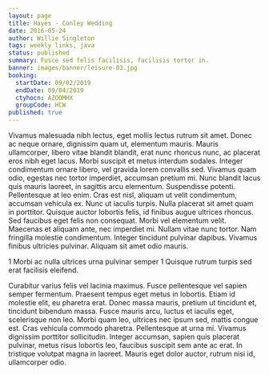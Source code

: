 ```yaml
---
layout: page
title: Hayes - Conley Wedding
date: 2016-05-24
author: Willie Singleton
tags: weekly links, java
status: published
summary: Fusce sed felis facilisis, facilisis tortor in.
banner: images/banner/leisure-03.jpg
booking:
  startDate: 09/02/2019
  endDate: 09/04/2019
  ctyhocn: AZOOMHX
  groupCode: HCW
published: true
---
```

Vivamus malesuada nibh lectus, eget mollis lectus rutrum sit amet. Donec ac neque ornare, dignissim quam ut, elementum mauris. Mauris ullamcorper, libero vitae blandit blandit, erat nunc rhoncus nunc, ac placerat eros nibh eget lacus. Morbi suscipit et metus interdum sodales. Integer condimentum ornare libero, vel gravida lorem convallis sed. Vivamus quam odio, egestas nec tortor imperdiet, accumsan pretium mi. Nunc blandit lacus quis mauris laoreet, in sagittis arcu elementum. Suspendisse potenti. Pellentesque at leo enim. Cras est nisl, aliquam ut velit condimentum, accumsan vehicula ex. Nunc ut iaculis turpis. Nulla placerat sit amet quam in porttitor. Quisque auctor lobortis felis, id finibus augue ultrices rhoncus.
Sed faucibus eget felis non consequat. Morbi vel elementum velit. Maecenas et aliquam ante, nec imperdiet mi. Nullam vitae nunc tortor. Nam fringilla molestie condimentum. Integer tincidunt pulvinar dapibus. Vivamus finibus ultricies pulvinar. Aliquam sit amet odio mauris.

1 Morbi ac nulla ultrices urna pulvinar semper
1 Quisque rutrum turpis sed erat facilisis eleifend.

Curabitur varius felis vel lacinia maximus. Fusce pellentesque vel sapien semper fermentum. Praesent tempus eget metus in lobortis. Etiam id molestie elit, eu pharetra erat. Donec massa mauris, pretium ut tincidunt et, tincidunt bibendum massa. Fusce mauris arcu, luctus et iaculis eget, scelerisque non leo. Morbi quam leo, ultrices nec ipsum sed, mattis congue est. Cras vehicula commodo pharetra. Pellentesque at urna mi. Vivamus dignissim porttitor sollicitudin. Integer accumsan, sapien quis placerat pulvinar, metus risus lobortis leo, faucibus suscipit sem ante ac erat. In tristique volutpat magna in laoreet. Mauris eget dolor auctor, rutrum nisi id, ullamcorper odio.
